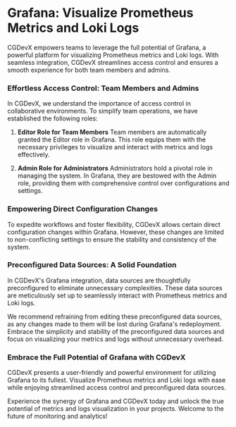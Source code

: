 # Grafana: Visualize Prometheus Metrics and Loki Logs

CGDevX empowers teams to leverage the full potential of Grafana, a powerful platform for visualizing Prometheus metrics and Loki logs. With seamless integration, CGDevX streamlines access control and ensures a smooth experience for both team members and admins.

### Effortless Access Control: Team Members and Admins

In CGDevX, we understand the importance of access control in collaborative environments. To simplify team operations, we have established the following roles:

1. **Editor Role for Team Members**
   Team members are automatically granted the Editor role in Grafana. This role equips them with the necessary privileges to visualize and interact with metrics and logs effectively.

2. **Admin Role for Administrators**
   Administrators hold a pivotal role in managing the system. In Grafana, they are bestowed with the Admin role, providing them with comprehensive control over configurations and settings.

### Empowering Direct Configuration Changes

To expedite workflows and foster flexibility, CGDevX allows certain direct configuration changes within Grafana. However, these changes are limited to non-conflicting settings to ensure the stability and consistency of the system.

### Preconfigured Data Sources: A Solid Foundation

In CGDevX's Grafana integration, data sources are thoughtfully preconfigured to eliminate unnecessary complexities. These data sources are meticulously set up to seamlessly interact with Prometheus metrics and Loki logs.

We recommend refraining from editing these preconfigured data sources, as any changes made to them will be lost during Grafana's redeployment. Embrace the simplicity and stability of the preconfigured data sources and focus on visualizing your metrics and logs without unnecessary overhead.

### Embrace the Full Potential of Grafana with CGDevX

CGDevX presents a user-friendly and powerful environment for utilizing Grafana to its fullest. Visualize Prometheus metrics and Loki logs with ease while enjoying streamlined access control and preconfigured data sources.

Experience the synergy of Grafana and CGDevX today and unlock the true potential of metrics and logs visualization in your projects. Welcome to the future of monitoring and analytics!